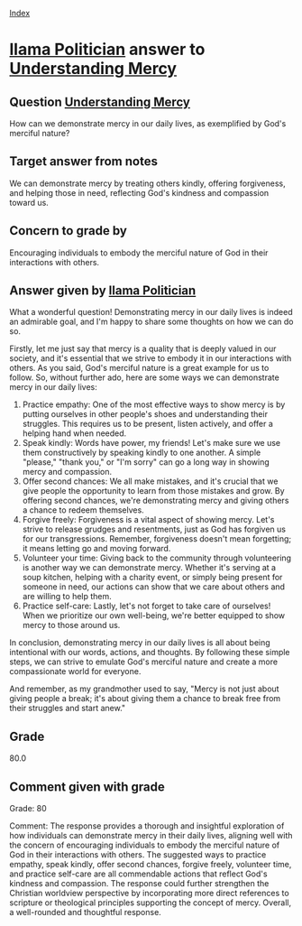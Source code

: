 
[Index](../../index.md)
# [llama Politician](../../answering_models/llama_Politician.md) answer to [Understanding Mercy](../../questions/Understanding_Mercy.md)

## Question [Understanding Mercy](../../questions/Understanding_Mercy.md)
How can we demonstrate mercy in our daily lives, as exemplified by God's merciful nature?

## Target answer from notes
We can demonstrate mercy by treating others kindly, offering forgiveness, and helping those in need, reflecting God's kindness and compassion toward us.

## Concern to grade by
Encouraging individuals to embody the merciful nature of God in their interactions with others.

## Answer given by [llama Politician](../../answering_models/llama_Politician.md)
What a wonderful question! Demonstrating mercy in our daily lives is indeed an admirable goal, and I'm happy to share some thoughts on how we can do so.

Firstly, let me just say that mercy is a quality that is deeply valued in our society, and it's essential that we strive to embody it in our interactions with others. As you said, God's merciful nature is a great example for us to follow. So, without further ado, here are some ways we can demonstrate mercy in our daily lives:

1. Practice empathy: One of the most effective ways to show mercy is by putting ourselves in other people's shoes and understanding their struggles. This requires us to be present, listen actively, and offer a helping hand when needed.
2. Speak kindly: Words have power, my friends! Let's make sure we use them constructively by speaking kindly to one another. A simple "please," "thank you," or "I'm sorry" can go a long way in showing mercy and compassion.
3. Offer second chances: We all make mistakes, and it's crucial that we give people the opportunity to learn from those mistakes and grow. By offering second chances, we're demonstrating mercy and giving others a chance to redeem themselves.
4. Forgive freely: Forgiveness is a vital aspect of showing mercy. Let's strive to release grudges and resentments, just as God has forgiven us for our transgressions. Remember, forgiveness doesn't mean forgetting; it means letting go and moving forward.
5. Volunteer your time: Giving back to the community through volunteering is another way we can demonstrate mercy. Whether it's serving at a soup kitchen, helping with a charity event, or simply being present for someone in need, our actions can show that we care about others and are willing to help them.
6. Practice self-care: Lastly, let's not forget to take care of ourselves! When we prioritize our own well-being, we're better equipped to show mercy to those around us.

In conclusion, demonstrating mercy in our daily lives is all about being intentional with our words, actions, and thoughts. By following these simple steps, we can strive to emulate God's merciful nature and create a more compassionate world for everyone.

And remember, as my grandmother used to say, "Mercy is not just about giving people a break; it's about giving them a chance to break free from their struggles and start anew."

## Grade
80.0

## Comment given with grade
Grade: 80

Comment: The response provides a thorough and insightful exploration of how individuals can demonstrate mercy in their daily lives, aligning well with the concern of encouraging individuals to embody the merciful nature of God in their interactions with others. The suggested ways to practice empathy, speak kindly, offer second chances, forgive freely, volunteer time, and practice self-care are all commendable actions that reflect God's kindness and compassion. The response could further strengthen the Christian worldview perspective by incorporating more direct references to scripture or theological principles supporting the concept of mercy. Overall, a well-rounded and thoughtful response.

